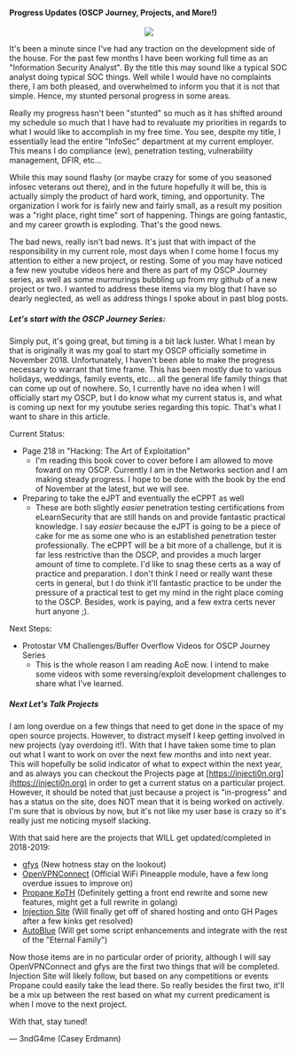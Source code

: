 #### Progress Updates (OSCP Journey, Projects, and More!)


<p align="center">
<img src="https://s3.amazonaws.com/media-p.slid.es/uploads/383894/images/1810601/a-3.png"/>
</p>


It's been a minute since I've had any traction on the development side of the house. For the past few months I have been working
full time as an "Information Security Analyst". By the title this may sound like a typical SOC analyst doing typical SOC things.
Well while I would have no complaints there, I am both pleased, and overwhelmed to inform you that it is not that simple. Hence,
my stunted personal progress in some areas.

Really my progress hasn't been "stunted" so much as it has shifted around my schedule so much that I have had to revaluate my
priorities in regards to what I would like to accomplish in my free time. You see, despite my title, I essentially lead the
entire "InfoSec" department at my current employer. This means I do compliance (ew), penetration testing, vulnerability management, 
DFIR, etc...

While this may sound flashy (or maybe crazy for some of you seasoned infosec veterans out there), and in the future hopefully it will be, this is actually simply the product of hard work, timing, and 
opportunity. The organization I work for is fairly new and fairly small, as a result my position was a "right place, right time" 
sort of happening. Things are going fantastic, and my career growth is exploding. That's the good news.

The bad news, really isn't bad news. It's just that with impact of the responsibility in my current role, most days when I come home 
I focus my attention to either a new project, or resting. Some of you may have noticed a few new youtube videos here and there as part
of my OSCP Journey series, as well as some murmurings bubbling up from my github of a new project or two. I wanted to address these
items via my blog that I have so dearly neglected, as well as address things I spoke about in past blog posts.

##### Let's start with the OSCP Journey Series:

Simply put, it's going great, but timing is a bit lack luster. What I mean by that is originally it was my goal to start my OSCP
officially sometime in November 2018. Unfortunately, I haven't been able to make the progress necessary to warrant that time frame.
This has been mostly due to various holidays, weddings, family events, etc... all the general life family things that can come up
out of nowhere. So, I currently have no idea when I will officially start my OSCP, but I do know what my current status is, and what
is coming up next for my youtube series regarding this topic. That's what I want to share in this article.

Current Status:
- Page 218 in "Hacking: The Art of Exploitation"
  - I'm reading this book cover to cover before I am allowed to move foward on my OSCP. Currently I am in the Networks section and 
    I am making steady progress. I hope to be done with the book by the end of November at the latest, but we will see.
- Preparing to take the eJPT and eventually the eCPPT as well
  - These are both slightly *easier* penetration testing certifications from eLearnSecurity that are still hands on and provide
    fantastic practical knowledge. I say *easier* because the eJPT is going to be a piece of cake for me as some one who is an
    established penetration tester professionally. The eCPPT will be a bit more of a challenge, but it is far less restrictive than
    the OSCP, and provides a much larger amount of time to complete. I'd like to snag these certs as a way of practice and preparation.
    I don't think I need or really want these certs in general, but I do think it'll fantastic practice to be under the pressure of a
    practical test to get my mind in the right place coming to the OSCP. Besides, work is paying, and a few extra certs never hurt anyone
    ;).
    
Next Steps:
- Protostar VM Challenges/Buffer Overflow Videos for OSCP Journey Series
  - This is the whole reason I am reading AoE now. I intend to make some videos with some reversing/exploit development challenges
    to share what I've learned.

##### Next Let's Talk Projects

I am long overdue on a few things that need to get done in the space of my open source projects. However, to distract myself I keep
getting involved in new projects (yay overdoing it!). With that I have taken some time to plan out what I want to work on over the
next few months and into next year. This will hopefully be solid indicator of what to expect within the next year, and as always
you can checkout the Projects page at [https://injecti0n.org](https://injecti0n.org) in order to get a current status on a particular
project. However, it should be noted that just because a project is "in-progress" and has a status on the site, does NOT mean that
it is being worked on actively. I'm sure that is obvious by now, but it's not like my user base is crazy so it's really just me
noticing myself slacking.

With that said here are the projects that WILL get updated/completed in 2018-2019:

- [gfys](https://github.com/InjectionSoftwareDevelopment/gfys) (New hotness stay on the lookout)
- [OpenVPNConnect](https://github.com/InjectionSoftwareDevelopment/OpenVPNConnect) (Official WiFi Pineapple module, have a few long overdue issues to improve on)
- [Propane KoTH](https://github.com/InjectionSoftwareDevelopment/Propane) (Definitely getting a front end rewrite and some new features, might get a full rewrite in golang)
- [Injection Site](https://injecti0n.org) (Will finally get off of shared hosting and onto GH Pages after a few kinks get resolved)
- [AutoBlue](https://github.com/3ndG4me/AutoBlue-MS17-010) (Will get some script enhancements and integrate with the rest of the "Eternal Family")

Now those items are in no particular order of priority, although I will say OpenVPNConnect and gfys are the first two things that
will be completed. Injection Site will likely follow, but based on any competitions or events Propane could easily take the lead there.
So really besides the first two, it'll be a mix up between the rest based on what my current predicament is when I move to the next project.


With that, stay tuned!

— 3ndG4me (Casey Erdmann)
